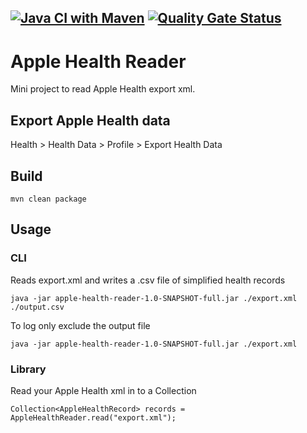 [![Java CI with Maven](https://github.com/jamiedumbill/apple-health-reader/actions/workflows/maven.yml/badge.svg)](https://github.com/jamiedumbill/apple-health-reader/actions/workflows/maven.yml) [![Quality Gate Status](https://sonarcloud.io/api/project_badges/measure?project=jamiedumbill_apple-health-reader&metric=alert_status)](https://sonarcloud.io/dashboard?id=jamiedumbill_apple-health-reader)
----
# Apple Health Reader
Mini project to read Apple Health export xml.

## Export Apple Health data
Health > Health Data > Profile > Export Health Data

## Build
```
mvn clean package
```

## Usage

### CLI

Reads export.xml and writes a .csv file of simplified health records
```
java -jar apple-health-reader-1.0-SNAPSHOT-full.jar ./export.xml ./output.csv
```

To log only exclude the output file
```
java -jar apple-health-reader-1.0-SNAPSHOT-full.jar ./export.xml
```

### Library
Read your Apple Health xml in to a Collection
```
Collection<AppleHealthRecord> records = AppleHealthReader.read("export.xml");
```
